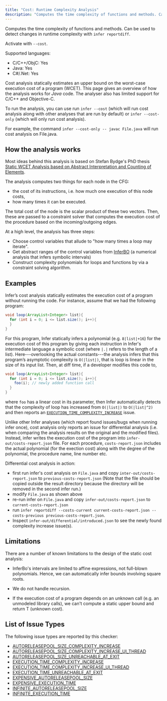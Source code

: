 ```yaml
---
title: "Cost: Runtime Complexity Analysis"
description: "Computes the time complexity of functions and methods. Can be used to detect changes in runtime complexity with `infer reportdiff`."
---
```


Computes the time complexity of functions and methods. Can be used to detect changes in runtime complexity with `infer reportdiff`.

Activate with `--cost`.

Supported languages:
- C/C++/ObjC: Yes
- Java: Yes
- C#/.Net: Yes

Cost analysis statically estimates an upper bound on the worst-case execution cost of a program (WCET). This page gives an overview of how the analysis works for *Java* code. The analyser also has limited support for C/C++ and Objective-C.

To run the analysis, you can use run `infer --cost` (which will run cost analysis along with other
analyses that are run by default) or `infer --cost-only` (which will only run cost analysis).

For example, the command `infer --cost-only -- javac File.java` will run
cost analysis on File.java.


## How the analysis works


Most ideas behind this analysis is based on Stefan Bydge's PhD thesis [Static WCET Analysis based on Abstract Interpretation and Counting of Elements](https://www.semanticscholar.org/paper/Static-WCET-Analysis-Based-on-Abstract-and-Counting-Bygde/ee5157164d497725c1f42dc6c475a59a87c99957).

The analysis computes two things for each node in the CFG:
- the cost of its instructions, i.e. how much one execution of this node costs,
- how many times it can be executed.

The total cost of the node is the scalar product of these two vectors. Then, these are passed to a constraint solver that computes the execution cost of the procedure based on the incoming/outgoing edges.


At a high level, the analysis has three steps:
- Choose control variables that allude to "how many times a loop may iterate".
- Get abstract ranges of the control variables from [InferBO](/docs/checker-bufferoverrun) (a numerical analysis that infers symbolic intervals)
- Construct complexity polynomials for loops and functions by via a constraint solving algorithm.



## Examples

Infer’s cost analysis statically estimates the execution cost of a
program without running the code. For instance, assume that we had the
following program:

```java
void loop(ArrayList<Integer> list){
  for (int i = 0; i <= list.size(); i++){
  }
}
```

For this program, Infer statically infers a polynomial (e.g. `8|list|+16`) for the execution cost of this program by giving each instruction in Infer's intermediate language a symbolic cost (where `|.|` refers to the length of a list). Here---overlooking the actual constants---the analysis infers that this program’s asymptotic complexity is `O(|list|)`, that is loop is linear in the size of its input list. Then, at diff time, if a developer modifies this code to,

```java
void loop(ArrayList<Integer> list){
  for (int i = 0; i <= list.size(); i++){
    foo(i); // newly added function call
  }
}
```

where `foo` has a linear cost in its parameter, then Infer automatically detects that the complexity of loop has increased from `O(|list|)` to `O(|list|^2)` and then reports an [`EXECUTION_TIME_COMPLEXITY_INCREASE`](/docs/all-issue-types#execution_time_complexity_increase) issue.



Unlike other Infer analyses (which report found issues/bugs when running infer once), cost analysis only reports an issue for differential analysis (i.e. when comparing the analysis results on the original and the modified files). Instead, infer writes the execution cost of the program into `infer-out/costs-report.json` file. For each procedure, `costs-report.json` includes the actual polynomial (for the exection cost) along with the degree of the polynomial, the procedure name, line number etc.

Differential cost analysis in action:
- first run infer's cost analysis on `File.java` and copy `inter-out/costs-report.json` to `previous-costs-report.json` (Note that the file should be copied outside the result directory because the directory will be removed in the second infer run.)
- modify `File.java` as shown above
- re-run infer on `File.java` and copy `infer-out/costs-report.json` to `current-costs-report.json`
- run `infer reportdiff --costs-current current-costs-report.json --costs-previous previous-costs-report.json`.
- Inspect `infer-out/differential/introduced.json` to see the newly found complexity increase issue(s).


## Limitations

There are a number of known limitations to the design of the static cost analysis:

- InferBo's intervals are limited to affine expressions, not full-blown polynomials. Hence, we can automatically infer bounds involving square roots.

- We do not handle recursion.

- If the execution cost of a program depends on an unknown call (e.g. an unmodeled library calls), we can't compute a static upper bound and return T (unknown cost).


## List of Issue Types

The following issue types are reported by this checker:
- [AUTORELEASEPOOL_SIZE_COMPLEXITY_INCREASE](/docs/all-issue-types#autoreleasepool_size_complexity_increase)
- [AUTORELEASEPOOL_SIZE_COMPLEXITY_INCREASE_UI_THREAD](/docs/all-issue-types#autoreleasepool_size_complexity_increase_ui_thread)
- [AUTORELEASEPOOL_SIZE_UNREACHABLE_AT_EXIT](/docs/all-issue-types#autoreleasepool_size_unreachable_at_exit)
- [EXECUTION_TIME_COMPLEXITY_INCREASE](/docs/all-issue-types#execution_time_complexity_increase)
- [EXECUTION_TIME_COMPLEXITY_INCREASE_UI_THREAD](/docs/all-issue-types#execution_time_complexity_increase_ui_thread)
- [EXECUTION_TIME_UNREACHABLE_AT_EXIT](/docs/all-issue-types#execution_time_unreachable_at_exit)
- [EXPENSIVE_AUTORELEASEPOOL_SIZE](/docs/all-issue-types#expensive_autoreleasepool_size)
- [EXPENSIVE_EXECUTION_TIME](/docs/all-issue-types#expensive_execution_time)
- [INFINITE_AUTORELEASEPOOL_SIZE](/docs/all-issue-types#infinite_autoreleasepool_size)
- [INFINITE_EXECUTION_TIME](/docs/all-issue-types#infinite_execution_time)
